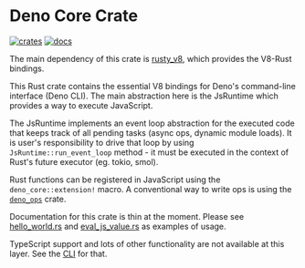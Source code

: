 # Deno Core Crate

[![crates](https://img.shields.io/crates/v/deno_core.svg)](https://crates.io/crates/deno_core)
[![docs](https://docs.rs/deno_core/badge.svg)](https://docs.rs/deno_core)

The main dependency of this crate is
[rusty_v8](https://github.com/denoland/rusty_v8), which provides the V8-Rust
bindings.

This Rust crate contains the essential V8 bindings for Deno's command-line
interface (Deno CLI). The main abstraction here is the JsRuntime which provides
a way to execute JavaScript.

The JsRuntime implements an event loop abstraction for the executed code that
keeps track of all pending tasks (async ops, dynamic module loads). It is user's
responsibility to drive that loop by using `JsRuntime::run_event_loop` method -
it must be executed in the context of Rust's future executor (eg. tokio, smol).

Rust functions can be registered in JavaScript using the `deno_core::extension!` macro. A
conventional way to write ops is using the
[`deno_ops`](../ops/README.md) crate.

Documentation for this crate is thin at the moment. Please see
[hello_world.rs](./examples/hello_world.rs)
and
[eval_js_value.rs](./examples/eval_js_value.rs)
as examples of usage.

TypeScript support and lots of other functionality are not available at this
layer. See the [CLI](https://github.com/denoland/deno/tree/main/cli) for that.
